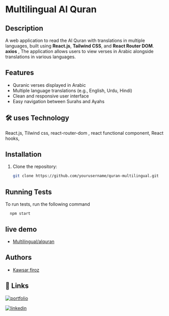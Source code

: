 
# Multilingual Al Quran


## Description
A web application to read the Al Quran with translations in multiple languages, built using **React.js**, **Tailwind CSS**, and **React Router DOM**. **axios** , The application allows users to view verses in Arabic alongside translations in various languages.

## Features
- Quranic verses displayed in Arabic
- Multiple language translations (e.g., English, Urdu, Hindi)
- Clean and responsive user interface
- Easy navigation between Surahs and Ayahs

## 🛠 uses Technology
React.js, Tilwind css, react-router-dom , react functional component, React hooks, 

## Installation
1. Clone the repository:
   ```bash
   git clone https://github.com/yourusername/quran-multilingual.git

## Running Tests

To run tests, run the following command

```
  npm start
```


   
## live demo 

 - [Multilingual/alquran](https://)
 

## Authors

- [Kawsar firoz](https://www.github.com/octokatherine)

## 🔗 Links
[![portfolio](https://img.shields.io/badge/my_portfolio-000?style=for-the-badge&logo=ko-fi&logoColor=white)](https://kawsar334.github.io/kawsars_portfolio/)

[![linkedin](https://img.shields.io/badge/linkedin-0A66C2?style=for-the-badge&logo=linkedin&logoColor=white)](https://www.linkedin.com/in/kawsar-firoz-a140b9237/)



